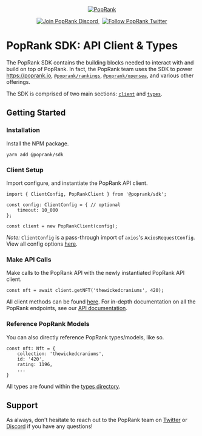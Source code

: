 <p align="center">
  <a href="https://discord.gg/9R5RzdUbXb">
    <img src="https://poprank.io/android-chrome-192x192.png" alt="PopRank" />
  </a>
</p>
<p align="center">
  <a href="https://discord.gg/9R5RzdUbXb">
    <img src="https://img.shields.io/badge/-Join%20PopRank%20Discord-%235865F2?logo=discord&logoColor=white" alt="Join PopRank Discord">
  </a>
  &nbsp;
  <a href="https://twitter.com/_poprank">
    <img src="https://img.shields.io/badge/-Follow%20PopRank%20Twitter-%2300acee?logo=twitter&logoColor=white"
      alt="Follow PopRank Twitter">
  </a>
</p>

# PopRank SDK: API Client & Types

The PopRank SDK contains the building blocks needed to interact with and build on top of PopRank. In fact, the PopRank team uses the SDK to power https://poprank.io, [`@poprank/rankings`](https://github.com/poprank/rankings), [`@poprank/opensea`](https://github.com/poprank/opensea), and various other offerings.

The SDK is comprised of two main sections: [`client`](https://github.com/poprank/sdk/blob/main/src/client.ts) and [`types`](https://github.com/poprank/sdk/tree/main/src/types).

## Getting Started

### Installation

Install the NPM package.

```
yarn add @poprank/sdk
```

### Client Setup

Import configure, and instantiate the PopRank API client.
```
import { ClientConfig, PopRankClient } from '@poprank/sdk';

const config: ClientConfig = { // optional
    timeout: 10_000
};

const client = new PopRankClient(config);
```

_Note:_ `ClientConfig` is a pass-through import of `axios`'s `AxiosRequestConfig`. View all config options [here](https://axios-http.com/docs/req_config).

### Make API Calls

Make calls to the PopRank API with the newly instantiated PopRank API client.

```
const nft = await client.getNFT('thewickedcraniums', 420);
```

All client methods can be found [here](https://github.com/poprank/sdk/blob/main/src/client.ts). For in-depth documentation on all the PopRank endpoints, see our [API documentation](https://poprank.readme.io/reference/api-overview).

### Reference PopRank Models

You can also directly reference PopRank types/models, like so.

```
const nft: Nft = {
    collection: 'thewickedcraniums',
    id: '420',
    rating: 1196,
    ...
}
```

All types are found within the [types directory](https://github.com/poprank/sdk/tree/main/src/types).

## Support


As always, don't hesitate to reach out to the PopRank team on [Twitter](https://twitter.com/_poprank) or [Discord](https://discord.gg/9R5RzdUbXb) if you have any questions!
